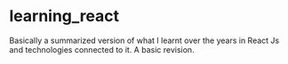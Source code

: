 # learning_react
Basically a summarized version of what I learnt over the years in React Js and technologies connected to it. A basic revision.
